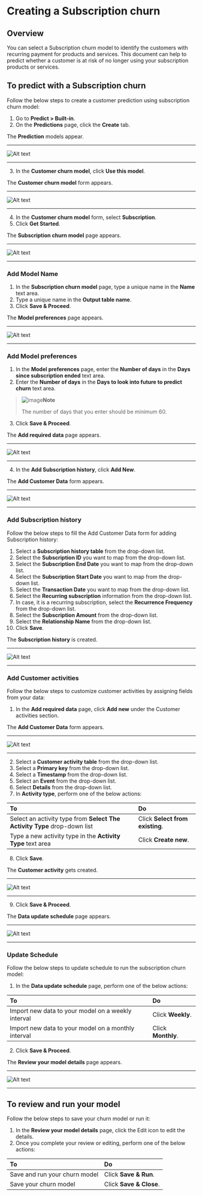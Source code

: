 # Creating a Subscription churn

## Overview
You can select a Subscription churn model to identify the customers with recurring payment for products and services. This document can help to predict whether a customer is at risk of no longer using your subscription products or services.

## To predict with a Subscription churn
Follow the below steps to create a customer prediction using subscription churn model:
1. Go to **Predict > Built-in**.
2. On the **Predictions** page, click the **Create** tab.

The **Prediction** models appear.

---

![Alt text](/doc_snippets/CustomerChurn_Predictionmodelhomepage.png)

---

3. In the **Customer churn model**, click **Use this model**.

The **Customer churn model** form appears.

---

![Alt text](/doc_snippets/CustomerChurn_Form.png)

---

4. In the **Customer churn model** form, select **Subscription**.
5. Click **Get Started**.

The **Subscription churn model** page appears.

---

![Alt text](/doc_snippets/CustomerChurn_Modelname.png)

---

### Add Model Name
1. In the **Subscription churn model** page, type a unique name in the **Name** text area.
2. Type a unique name in the **Output table name**.
3. Click **Save & Proceed**.

The **Model preferences** page appears.

---

![Alt text](/doc_snippets/CustomerChurn_Modelpreferences.png)

---

### Add Model preferences
1. In the **Model preferences** page, enter the **Number of days** in the **Days since subscription ended** text area.
2. Enter the **Number of days** in the **Days to look into future to predict churn** text area.

> ![image](/doc_snippets/Note_icon.png)**Note** 
> 
> The number of days that you enter should be minimum 60.

3. Click **Save & Proceed**.

The **Add required data** page appears.

---

![Alt text](/doc_snippets/CustomerChurn_Addrequireddata.png)

---

4. In the **Add Subscription history**, click **Add New**.

The **Add Customer Data** form appears.

---

![Alt text](/doc_snippets/CustomerChurn_Addcustomerdata.png)

---

### Add Subscription history
Follow the below steps to fill the Add Customer Data form for adding Subscription history:
1. Select a **Subscription history table** from the drop-down list.
2. Select the **Subscription ID** you want to map from the drop-down list.
3. Select the **Subscription End Date** you want to map from the drop-down list.
4. Select the **Subscription Start Date** you want to map from the drop-down list.
5. Select the **Transaction Date** you want to map from the drop-down list.
6. Select the **Recurring subscription** information from the drop-down list.
7. In case, it is a recurring subscription, select the **Recurrence Frequency** from the drop-down list.
8. Select the **Subscription Amount** from the drop-down list.
9. Select the **Relationship Name** from the drop-down list.
10. Click **Save**.

The **Subscription history** is created.

---

![Alt text](/doc_snippets/CustomerChurn_Subscriptionhistorycreated.png)

---

### Add Customer activities
Follow the below steps to customize customer activities by assigning fields from your data:
1. In the **Add required data** page, click **Add new** under the Customer activities section. 

The **Add Customer Data** form appears.

---

![Alt text](/doc_snippets/CustomerChurn_Customeractivitiescustomerdataform.png)

---

2. Select a **Customer activity table** from the drop-down list.
3. Select a **Primary key** from the drop-down list.
4. Select a **Timestamp** from the drop-down list.
5. Select an **Event** from the drop-down list.
6. Select **Details** from the drop-down list.
7. In **Activity type**, perform one of the below actions:

|To|Do|
|:-|:-|
|Select an activity type from **Select The Activity Type** drop-down list|Click **Select from existing**.|
|Type a new activity type in the **Activity Type** text area|Click **Create new**.|

8. Click **Save**.

The **Customer activity** gets created.

---

![Alt text](/doc_snippets/CustomerChurn_Customeractivitiescreated.png)

---

9. Click **Save & Proceed**.

The **Data update schedule** page appears.

---

![Alt text](/doc_snippets/CustomerChurn_Updateschedulehomepage.png)

---

### Update Schedule
Follow the below steps to update schedule to run the subscription churn model:
1. In the **Data update schedule** page, perform one of the below actions:

|To|Do|
|:-|:-|
|Import new data to your model on a weekly interval|Click **Weekly**.|
|Import new data to your model on a monthly interval|Click **Monthly**.|

2. Click **Save & Proceed**.

The **Review your model details** page appears.

---

![Alt text](/doc_snippets/CustomerChurn_ReviewandRunhomepage.png)

---

## To review and run your model
Follow the below steps to save your churn model or run it:
1. In the **Review your model details** page, click the Edit icon to edit the details.
2. Once you complete your review or editing, perform one of the below actions:

|To|Do|
|:-|:-|
|Save and run your churn model|Click **Save & Run**.|
|Save your churn model|Click **Save & Close**.|
